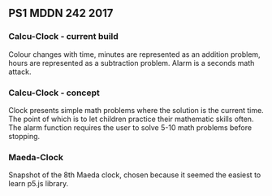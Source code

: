 ## PS1 MDDN 242 2017

### Calcu-Clock - current build

Colour changes with time, minutes are represented as an addition problem, hours are represented as a subtraction problem. Alarm is a seconds math attack.

### Calcu-Clock - concept

Clock presents simple math problems where the solution is the current time. The point of which is to let children practice their mathematic skills often. The alarm function requires the user to solve 5-10 math problems before stopping.

### Maeda-Clock

Snapshot of the 8th Maeda clock, chosen because it seemed the easiest to learn p5.js library.
